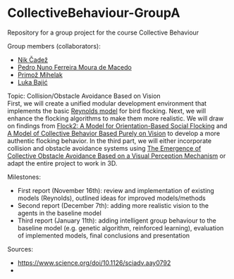 # CollectiveBehaviour-GroupA
Repository for a group project for the course Collective Behaviour

Group members (collaborators):
- [Nik Čadež](https://github.com/RootRooster)
- [Pedro Nuno Ferreira Moura de Macedo](https://github.com/pedronunomacedo)
- [Primož Mihelak](https://github.com/PMihelak)
- [Luka Bajić](https://github.com/bajicluka01)

Topic: Collision/Obstacle Avoidance Based on Vision  
First, we will create a unified modular development environment that implements the basic [Reynolds model](https://en.wikipedia.org/wiki/Boids) for bird flocking. Next, we will enhance the flocking algorithms to make them more realistic. We will draw on findings from [Flock2: A Model for Orientation-Based Social Flocking](https://www.sciencedirect.com/science/article/pii/S0022519324001644?via%3Dihub#b58) and [A Model of Collective Behavior Based Purely on Vision](https://www.science.org/doi/10.1126/sciadv.aay0792) to develop a more authentic flocking behavior. In the third part, we will either incorporate collision and obstacle avoidance systems using [The Emergence of Collective Obstacle Avoidance Based on a Visual Perception Mechanism](https://www.sciencedirect.com/science/article/abs/pii/S0020025521010537?via%3Dihub) or adapt the entire project to work in 3D.

Milestones:
- First report (November 16th): review and implementation of existing models (Reynolds), outlined ideas for improved models/methods
- Second report (December 7th): adding more realistic vision to the agents in the baseline model
- Third report (January 11th): adding intelligent group behaviour to the baseline model (e.g. genetic algorithm, reinforced learning), evaluation of implemented models, final conclusions and presentation


Sources:
- https://www.science.org/doi/10.1126/sciadv.aay0792
- 
